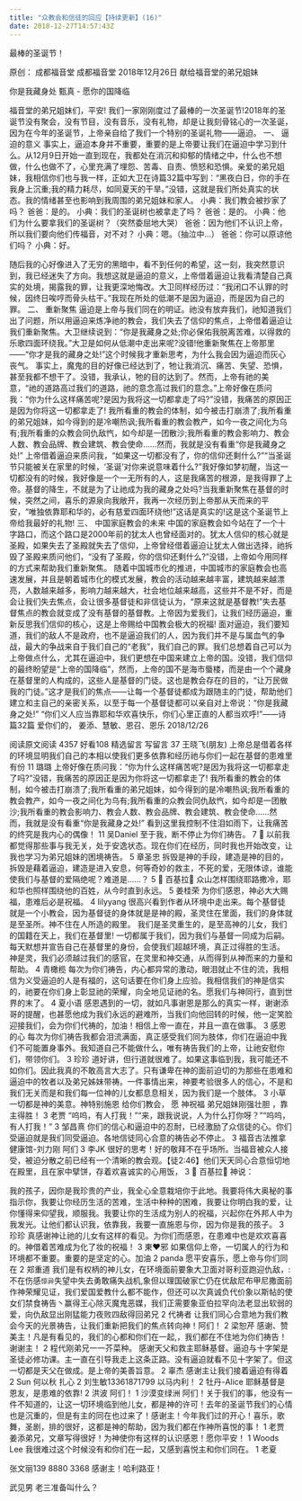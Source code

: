 ```yaml
---
title: "众教会和信徒的回应【持续更新】(16)"
date: 2018-12-27T14:57:43Z
---
```


最棒的圣诞节！

原创： 成都福音堂  成都福音堂  2018年12月26日
献给福音堂的弟兄姐妹

你是我藏身处
甄真 - 愿你的国降临


福音堂的弟兄姐妹们，平安!
我们一家刚刚度过了最棒的一次圣诞节!2018年的圣诞节没有聚会，没有节目，没有音乐，没有礼物，却是让我刻骨铭心的一次圣诞，因为在今年的圣诞节，上帝亲自给了我们一个特别的圣诞礼物——逼迫。
一、     逼迫的意义
事实上，逼迫本身并不重要，重要的是上帝要让我们在逼迫中学习到什么。从12月9日开始一直到现在，我都处在消沉和抑郁的情绪之中，什么也不想做，什么也做不了，心里充满了埋怨、苦毒、自责、愤怒和恐惧。亲爱的弟兄姐妹，我相信你们也与我一样，正如大卫在诗篇32篇中写到：“黑夜白日，你的手在我身上沉重;我的精力耗尽，如同夏天的干旱。”没错，这就是我们所处真实的状态。我的情绪甚至也影响到我周围的弟兄姐妹和家人。
小典：我们教会被抄家了吗？
爸爸：是的。
小典：我们的圣诞树也被拿走了吗？
爸爸：是的。
小典：他们为什么要拿我们的圣诞树？（突然委屈地大哭）
爸爸：因为他们不认识上帝，所以我们要向他们传福音，对不对？
小典：嗯。（抽泣中…）
爸爸：你可以原谅他们吗？
小典：好。

随后我的心好像进入了无穷的黑暗中，看不到任何的希望，这一刻，我突然意识到，我已经迷失了方向。我想这就是逼迫的意义，上帝借着逼迫让我看清楚自己真实的处境，揭露我的罪，让我更深地悔改。大卫同样经历过：“我闭口不认罪的时候，因终日唉哼而骨头枯干。”我现在所处的低潮不是因为逼迫，而是因为自己的罪。
二、     重新聚焦
逼迫是上帝与我们同在的明证。祂没有放弃我们，祂知道我们出了问题，所以用逼迫来炼净祂的教会，我们失去了信仰的焦点，上帝借着逼迫让我们重新聚焦。大卫继续说到：“你是我藏身之处;你必保佑我脱离苦难，以得救的乐歌四面环绕我。”大卫是如何从低潮中走出来呢?没错!他重新聚焦在上帝那里——“你才是我的藏身之处!”这个时候我才重新思考，为什么我会因为逼迫而灰心丧气。
事实上，魔鬼的目的好像已经达到了，牠让我消沉、痛苦、失望、恐惧，甚至我都不想干了。没错，我承认，牠的目的达到了。然而，上帝有祂的美意，“祂的道路高过我们的道路，祂的意念高过我们的意念。”上帝好像在质问我：“你为什么这样痛苦呢?是因为我将这一切都拿走了吗?”没错，我痛苦的原因正是因为你将这一切都拿走了!
我所看重的教会的体制，如今被击打崩溃了;我所看重的弟兄姐妹，如今得到的是冷嘲热讽;我所看重的教会教产，如今一夜之间化为乌有;我所看重的众教会同仇敌忾，如今却是一团散沙;我所看重的教会影响力、教会人数、教会品牌、教会建筑、教会使命……然而，我就是没有看重“你是我藏身之处!”
上帝借着逼迫来质问我，“如果这一切都没有了，你的信仰还剩什么?”“当圣诞节只能被关在家里的时候，‘圣诞’对你来说意味着什么?”我好像如梦初醒，当这一切都没有的时候，我好像是一个一无所有的人，这是我痛苦的根源，是我得罪了上帝。基督的降生，不就是为了让祂成为我的藏身之处吗?当我重新聚焦在基督的时候，突然之间，喜乐的源泉向我敞开，我再一次经历到上帝那从天而来的平安，“唯独依靠耶和华的，必有慈爱四面环绕他!”这话是真实的!这是这个圣诞节上帝给我最好的礼物!
三、     中国家庭教会的未来
中国的家庭教会如今站在了一个十字路口，而这个路口是2000年前的犹太人也曾经面对的。犹太人信仰的核心就是圣殿，如果失去了圣殿就失去了信仰，上帝曾经借着逼迫让犹太人做出选择，祂拆毁了圣殿来质问他们，“没有了圣殿，你的信仰还剩什么?”没错，上帝如今用同样的方式来帮助我们重新聚焦。
随着中国城市化的推进，中国城市的家庭教会也高速发展，并且是朝着城市化的模式发展，教会的活动越来越丰富，建筑越来越漂亮，人数越来越多，影响力越来越大，社会地位越来越高，这些并不是不好，而是会让我们失去焦点，会让很多基督徒和非信徒认为，“原来这就是基督教!”失去基督焦点的教会就变成了没有基督的基督教。上帝因为爱我们，让我们经历逼迫，重新反思我们信仰的核心，这是上帝赐给中国教会极大的祝福!
面对逼迫，我们要知道，我们的敌人不是政府，也不是逼迫我们的人，因为我们并不是与属血气的争战，最大的争战来自于我们自己的“老我”，我们自己的罪。我们总想着自己可以为上帝做点什么，尤其在逼迫中，我们更想在中国来建立上帝的国。没错，我们信仰的最终盼望是“上帝的国降临”，然而，上帝的国不是海市蜃楼，而是由一个个藏身在基督里的人构成的，这些人是基督的门徒。这也是教会存在的目的，“让万民做我的门徒。”这才是我们的焦点——让每一个基督徒都成为跟随主的门徒，帮助他们建立和主自己的亲密关系，以至于每一个基督徒都可以亲自对上帝说：“你是我藏身之处!”
“你们义人应当靠耶和华欢喜快乐，你们心里正直的人都当欢呼!”——诗篇32篇
爱你们的，
姜添、慧敏、恩召、恩乐
2018/12/26

阅读原文阅读 4357 好看108
精选留言
写留言
 37
王晓飞(朋友) 
 上帝总是借着各样的环境显明我们自己的本相以使我们更多依靠和经历祂与你们一起在基督的患难里有份
 11
璐璐 
 上帝好像在质问我：“你为什么这样痛苦呢?是因为我将这一切都拿走了吗?”没错，我痛苦的原因正是因为你将这一切都拿走了!
我所看重的教会的体制，如今被击打崩溃了;我所看重的弟兄姐妹，如今得到的是冷嘲热讽;我所看重的教会教产，如今一夜之间化为乌有;我所看重的众教会同仇敌忾，如今却是一团散沙;我所看重的教会影响力、教会人数、教会品牌、教会建筑、教会使命……然而，我就是没有看重“你是我藏身之处!”
看到这里我控制不住泪如雨下，让我痛苦的终究是我内心的偶像！
 11
吴Daniel 
 至于我，断不停止为你们祷告。
 7
🦑 
 以前我都觉得那些事与我无关，处于安逸状态。现在你们在经历，同时我也开始改变，让我也学习为弟兄姐妹的困境祷告。
 5
章圣忠 
 拆毁是神的手段，建造是神的目的，拆毁是藉着逼迫，建造是进入安息，何等奇妙的救主，不死的爱，无限体谅，谁能使我们与基督的爱隔绝呢？难道是……？
 5
 百基拉 
 众山怎样围绕耶路撒冷，耶和华也照样围绕他的百姓，从今时直到永远。
 5
姜桂荣 
 为你们感恩，神必大大赐福，患难后必是祝福。
 4
lilyyang 
 很高兴看到作者从环境中走出来。每个基督徒就是一个小教会，因为基督徒的身体就是是神的殿，圣灵住在里面，我们的身体就是至圣所。神不住在人所造的殿里。
我们是圣灵重生的，是至高神的儿女，我们的国籍在天上，我们在基督里! 一切都属于我们，因为我们与基督一同成为后嗣。
每天默想并宣告自己在基督里的身份，会使我们超越环境，真正过得胜的生活。
神是灵，我们必须越过我们的感官，在灵里和神交通，从而得到从神而来的力量和帮助。
 4
青橄榄 
 每次为你们祷告，内心都异常的激动，眼泪就止不住的流，我相信为义受逼迫的人是有福的，这句话要在你们身上应验。我相信我们的神是信实的，祂要在你们身上彰显祂的荣耀，向全地见证祂的名。愿我们与神同行，直到世界的末了。
 4
夏小语 
 感恩遇到的一切，就如凡事谢恩是那么的真实一样，谢谢添哥的提醒，也甚愿他成为我们永远的避难所，当我们向他回转的时候，他一定笑脸迎接我们，会为你们代祷的，加油！相信上帝一直在，并且一直在做事。
 3
感恩的心 
 每次为你们祷告我都会泪流满面，真正感受我们同为肢体，你们在逼迫中我们不可能置身事外。我知道自己不能做什么，唯有祷告我们的上帝，让祂安慰你们，带领你们。
 3
珍珍 
 道好讲，但行道就很难了。如果这事临到我，我可能还不如你们。因此我真的不敢高言大志了。只有谦卑在神的面前迫切的为那些在患难和逼迫中的牧者以及弟兄姊妹带祷。一件事情出来，神要考验很多人的信心，不是和我们无关而是和我们每一位神的儿女都息息相关，因为我们是一个肢体。
 3
小草 
 一切都是神的美意。神特别施恩 给你们教会， 愿 神祝福 弟兄姐妹刚强壮胆 ，靠主得胜！
 3
老贾 
 “呜呜，有人打我！”“来，跟我说说，人为什么打你呀？”“呜呜，有人打我！”
 3
邹昌熹 
 你们的信心和逼迫中的忍耐，已经激励了众信徒的心。你们受逼迫就是我们同受逼迫。各地信徒同心合意的祷告必不停止。
 3
福音古法推拿健康馆-刘力刚 
 阿们
 3
李JK 
 很好的思考！好的敬拜不在乎场所。当福音被众人接受，被迫分散之前已经有一个清晰的教会观。【徒2:46】他们天天同心合意恒切地在殿里，且在家中擘饼，存着欢喜诚实的心用饭，
 3
 百基拉 
 神说：

我的孩子，因你是我珍贵的产业，我全心全意栽培你于此地。我要将伟大奥秘的事指示你，我要让你经历生活的苦难，生活中种种的困难，我要让你明白我的爱，让你懂得来仰望我，顺服我。我要让你的生活成为别人的祝福，兴起你在外邦人中为我发光。让他们都认识我，依靠我，我要一直施恩与你，因为你是我的孩子。
 3
珍珍 
 真感谢神让祂的儿女有这样的看见。为你们而感恩，在患难中也是欢欢喜喜的。神借着苦难成为化了妆的祝福！
 3
東♥邪 
 如果信仰上帝，一切属人的行为和环境都不重要。重要的是坚定的心。加油
 2
panda 
 愿平安喜乐，愿上帝与你们同在
 2
郑重道 
 我们是有权柄的神儿女，在环境面前要象大卫面对哥利亚跑迎仇敌，:不在伤感`惊异`失望中失去勇敢痛失战机,象但以理国破家亡仍在优敌尼布甲尼撒面前作神荣耀见证，我们爱国爱教什么都不能作，但还可以次真诚负代价象以斯帖的使女们禁食祷告丶赢得王心除灭魔鬼恶媒，我们正需要象亚伯拉罕向法老显出软弱的爱，向仇敌显出刚猛能力夜败四敌得回弟兄
 2
代祷者 
 让我们同心合意地为我们教会今天的光景祷告，让我们重新把我们的焦点转向神！阿们！
 2
梁恕芹 
 感谢、赞美主！凡是有看见的，我们的心都和你们在一起,，我们都在不住地为你们祷告！谢谢主！
 2
程代刚弟兄一一芥菜种。 
 感谢天父和救主耶稣基督。逼迫与十字架是圣徒必修功课。主一直在引导我走上这条正路。没有逼迫就看不见十字架了。但这一切都是天父在做成。是上帝的美善旨意。
 2
辜杰 
 感谢主让我们接着逼迫有得着
 2
Sun 何以秋 
 扎心
 2
刘生敏13361871799 
 以马内利！
 2
牡丹-Alice 
 耶稣基督是恩友，是患难的依靠!
 2
洪波 
 阿们！
 1
沙漠变绿洲 
 阿们！关于我们的事，他没有一件不知道的，让这一切环境临到他儿女，都是神的许可！去年的圣诞节我们的心情也是沉重的，但是有主的同在也过来了！感谢主！今年我们过的开心！喜乐，歌舞，圣剧，排的很好，这都是神的帮助，因为我们都在作神所喜悦的事！
 1
老贾 
 姜添弟兄，文章写得很好！为神使你有这样的认识感恩！愿你平安！
 1
Woods Lee 
 我很难过这个时候没有和你们在一起，又感到喜悦主和你们同在。
 1
老夏 
 
张文丽139 8880 3368 
 感谢主！哈利路亚！
 
武见男 
 老三准备叫什么？
